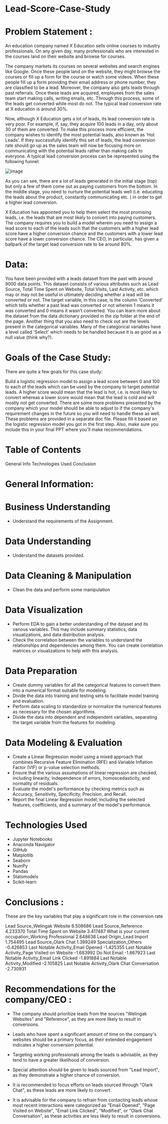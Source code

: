 # Lead-Score-Case-Study
# Problem Statement :

An education company named X Education sells online courses to industry professionals. On any given day, many professionals who are interested in the courses land on their website and browse for courses. 

The company markets its courses on several websites and search engines like Google. Once these people land on the website, they might browse the courses or fill up a form for the course or watch some videos. When these people fill up a form providing their email address or phone number, they are classified to be a lead. Moreover, the company also gets leads through past referrals. Once these leads are acquired, employees from the sales team start making calls, writing emails, etc. Through this process, some of the leads get converted while most do not. The typical lead conversion rate at X education is around 30%. 

Now, although X Education gets a lot of leads, its lead conversion rate is very poor. For example, if, say, they acquire 100 leads in a day, only about 30 of them are converted. To make this process more efficient, the company wishes to identify the most potential leads, also known as ‘Hot Leads’. If they successfully identify this set of leads, the lead conversion rate should go up as the sales team will now be focusing more on communicating with the potential leads rather than making calls to everyone. A typical lead conversion process can be represented using the following funnel:

![image](https://github.com/NagarajKSundar/Lead-Score-Case-Study/assets/116784388/e7f0dbe3-d5d0-49dd-bb24-de5319ab63e8)

As you can see, there are a lot of leads generated in the initial stage (top) but only a few of them come out as paying customers from the bottom. In the middle stage, you need to nurture the potential leads well (i.e. educating the leads about the product, constantly communicating etc. ) in order to get a higher lead conversion.

X Education has appointed you to help them select the most promising leads, i.e. the leads that are most likely to convert into paying customers. The company requires you to build a model wherein you need to assign a lead score to each of the leads such that the customers with a higher lead score have a higher conversion chance and the customers with a lower lead score have a lower conversion chance. The CEO, in particular, has given a ballpark of the target lead conversion rate to be around 80%.

# Data:
You have been provided with a leads dataset from the past with around 9000 data points. This dataset consists of various attributes such as Lead Source, Total Time Spent on Website, Total Visits, Last Activity, etc. which may or may not be useful in ultimately deciding whether a lead will be converted or not. The target variable, in this case, is the column ‘Converted’ which tells whether a past lead was converted or not wherein 1 means it was converted and 0 means it wasn’t converted. You can learn more about the dataset from the data dictionary provided in the zip folder at the end of the page. Another thing that you also need to check out are the levels present in the categorical variables. Many of the categorical variables have a level called 'Select' which needs to be handled because it is as good as a null value (think why?).

# Goals of the Case Study:
There are quite a few goals for this case study:

Build a logistic regression model to assign a lead score between 0 and 100 to each of the leads which can be used by the company to target potential leads. A higher score would mean that the lead is hot, i.e. is most likely to convert whereas a lower score would mean that the lead is cold and will mostly not get converted.
There are some more problems presented by the company which your model should be able to adjust to if the company's requirement changes in the future so you will need to handle these as well. These problems are provided in a separate doc file. Please fill it based on the logistic regression model you got in the first step. Also, make sure you include this in your final PPT where you'll make recommendations.

# Table of Contents
General Info
Technologies Used
Conclusion

# General Information:
# Business Understanding
- Understand the requirements of the Assignment.

# Data Understanding
- Understand the datasets provided.

# Data Cleaning & Manipulation
- Clean the data and perform some manipulation

# Data Visualization
- Perform EDA to gain a better understanding of the dataset and its various variables. This may include summary statistics, data visualizations, and data distribution analysis.
- Check the correlation between the variables to understand the relationships and dependencies among them. You can create correlation matrices or visualizations to help with this analysis.

# Data Preparation
- Create dummy variables for all the categorical features to convert them into a numerical format suitable for modeling.
- Divide the data into training and testing sets to facilitate model training and evaluation.
- Perform data scaling to standardize or normalize the numerical features as necessary for the chosen algorithms.
- Divide the data into dependent and independent variables, separating the target variable from the features for modeling.

# Data Modeling & Evaluation
- Create a Linear Regression model using a mixed approach that combines Recursive Feature Elimination (RFE) and Variable Inflation Factor (VIF) or p-value selection methods.
- Ensure that the various assumptions of linear regression are checked, including linearity, independence of errors, homoscedasticity, and normality of residuals.
- Evaluate the model's performance by checking metrics such as Accuracy, Sensitivity, Specificity, Precision, and Recall.
- Report the final Linear Regression model, including the selected features, coefficients, and a summary of the model's performance.

# Technologies Used
- Jupyter Notebooks
- Anaconda Navigator
- GitHub
- Matplotlib
- Seaborn
- NumPy
- Pandas
- Statsmodels
- Scikit-learn

# Conclusions :
These are the key variables that play a significant role in the conversion rate

Lead Source_Welingak Website                            6.508686
Lead Source_Reference                                   4.233370
Total Time Spent on Website                             3.417487
What is your current occupation_Working Professional    2.648638
Lead Origin_Lead Import                                 1.754495
Lead Source_Olark Chat                                  1.399249
Specialization_Others                                  -0.426853
Last Notable Activity_Email Opened                     -1.425355
Last Notable Activity_Page Visited on Website          -1.683992
Do Not Email                                           -1.867923
Last Notable Activity_Email Link Clicked               -1.891884
Last Notable Activity_Modified                         -2.105825
Last Notable Activity_Olark Chat Conversation          -2.730931

# Recommendations for the company/CEO :
- The company should prioritize leads from the sources "Welingak Websites" and "Reference", as they are more likely to result in conversions.

- Leads who have spent a significant amount of time on the company's websites should be a primary focus, as their extended engagement indicates a higher conversion potential.

- Targeting working professionals among the leads is advisable, as they tend to have a greater likelihood of conversion.

- Special attention should be given to leads sourced from "Lead Import", as they demonstrate a higher chance of conversion.

- It is recommended to focus efforts on leads sourced through "Olark Chat", as these leads are more likely to convert.

- It is advisable for the company to refrain from contacting leads whose most recent interactions were categorized as "Email Opened", "Page Visited on Website", "Email Link Clicked", "Modified", or "Olark Chat Conversation", as these activities are less likely to result in conversions.





